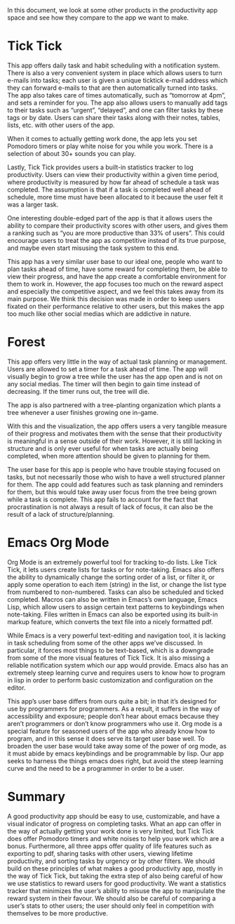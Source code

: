 In this document, we look at some other products in the productivity app space and see how they compare to the app we want to make.

# Tick Tick
This app offers daily task and habit scheduling with a notification system. There is also a very convenient system in place which allows users to turn e-mails into tasks; each user is given a unique ticktick e-mail address which they can forward e-mails to that are then automatically turned into tasks. The app also takes care of times automatically, such as “tomorrow at 4pm”, and sets a reminder for you. The app also allows users to manually add tags to their tasks such as “urgent”, “delayed”, and one can filter tasks by these tags or by date. Users can share their tasks along with their notes, tables, lists, etc. with other users of the app.

When it comes to actually getting work done, the app lets you set Pomodoro timers or play white noise for you while you work. There is a selection of about 30+ sounds you can play.

Lastly, Tick Tick provides users a built-in statistics tracker to log productivity. Users can view their productivity within a given time period, where productivity is measured by how far ahead of schedule a task was completed. The assumption is that if a task is completed well ahead of schedule, more time must have been allocated to it because the user felt it was a larger task.

One interesting double-edged part of the app is that it allows users the ability to compare their productivity scores with other users, and gives them a ranking such as “you are more productive than 33% of users”. This could encourage users to treat the app as competitive instead of its true purpose, and maybe even start misusing the task system to this end.

This app has a very similar user base to our ideal one, people who want to plan tasks ahead of time, have some reward for completing them, be able to view their progress, and have the app create a comfortable environment for them to work in. However, the app focuses too much on the reward aspect and especially the competitive aspect, and we feel this takes away from its main purpose. We think this decision was made in order to keep users fixated on their performance relative to other users, but this makes the app too much like other social medias which are addictive in nature.

# Forest 
This app offers very little in the way of actual task planning or management. Users are allowed to set a timer for a task ahead of time. The app will visually begin to grow a tree while the user has the app open and is not on any social medias. The timer will then begin to gain time instead of decreasing. If the timer runs out, the tree will die. 

The app is also partnered with a tree-planting organization which plants a tree whenever a user finishes growing one in-game. 

With this and the visualization, the app offers users a very tangible measure of their progress and motivates them with the sense that their productivity is meaningful in a sense outside of their work. However, it is still lacking in structure and is only ever useful for when tasks are actually being completed, when more attention should be given to planning for them.

The user base for this app is people who have trouble staying focused on tasks, but not necessarily those who wish to have a well structured planner for them. The app could add features such as task planning and reminders for them, but this would take away user focus from the tree being grown while a task is complete. This app fails to account for the fact that procrastination is not always a result of lack of focus, it can also be the result of a lack of structure/planning.

# Emacs Org Mode

Org Mode is an extremely powerful tool for tracking to-do lists. Like Tick Tick, it lets users create lists for tasks or for note-taking. Emacs also offers the ability to dynamically change the sorting order of a list, or filter it, or apply some operation to each item (string) in the list, or change the list type from numbered to non-numbered. Tasks can also be scheduled and ticked completed. Macros can also be written in Emacs’s own language, Emacs Lisp, which allow users to assign certain text patterns to keybindings when note-taking. Files written in Emacs can also be exported using its built-in markup feature, which converts the text file into a nicely formatted pdf. 

While Emacs is a very powerful text-editing and navigation tool, it is lacking in task scheduling from some of the other apps we’ve discussed. In particular, it forces most things to be text-based, which is a downgrade from some of the more visual features of Tick Tick. It is also missing a reliable notification system which our app would provide. Emacs also has an extremely steep learning curve and requires users to know how to program in lisp in order to perform basic customization and configuration on the editor.

This app’s user base differs from ours quite a bit; in that it’s designed for use by programmers for programmers. As a result, it suffers in the way of accessibility and exposure; people don’t hear about emacs because they aren’t programmers or don’t know programmers who use it. Org mode is a special feature for seasoned users of the app who already know how to program, and in this sense it does serve its target user base well. To broaden the user base would take away some of the power of org mode, as it must abide by emacs keybindings and be programmable by lisp. Our app seeks to harness the things emacs does right, but avoid the steep learning curve and the need to be a programmer in order to be a user.

# Summary
A good productivity app should be easy to use, customizable, and have a visual indicator of progress on completing tasks. What an app can offer in the way of actually getting your work done is very limited, but Tick Tick does offer Pomodoro timers and white noises to help you work which are a bonus. Furthermore, all three apps offer quality of life features such as exporting to pdf, sharing tasks with other users, viewing lifetime productivity, and sorting tasks by urgency or by other filters. We should build on these principles of what makes a good productivity app, mostly in the way of Tick Tick, but taking the extra step of also being careful of how we use statistics to reward users for good productivity. We want a statistics tracker that minimizes the user’s ability to misuse the app to manipulate the reward system in their favour. We should also be careful of comparing a user’s stats to other users; the user should only feel in competition with themselves to be more productive.
